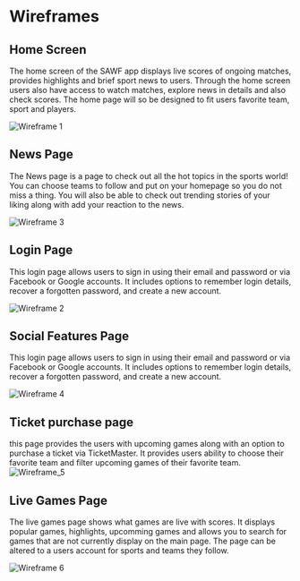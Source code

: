 # Wireframes

## Home Screen 

The home screen of the SAWF app displays live scores of
ongoing matches, provides highlights and brief sport news to
users. Through the home screen users also have access to watch
matches, explore news in details and also check scores.
The home page will so be designed to fit users favorite team,
sport and players.

![Wireframe 1](./Homescreen.png)


## News Page

The News page is a page to check out all the hot topics in the sports world! You can choose teams to follow and
put on your homepage so you do not miss a thing. You will also be able to check out trending stories of your liking
along with add your reaction to the news.

![Wireframe 3](./3.%20Sports%20News%20and%20Topics.png)

## Login Page

This login page allows users to sign in using their email and password or via Facebook or Google accounts.
It includes options to remember login details, recover a forgotten password, and create a new account.

![Wireframe 2](./login.png)

## Social Features Page

This login page allows users to sign in using their email and password or via Facebook or Google accounts.
It includes options to remember login details, recover a forgotten password, and create a new account.

![Wireframe 4](./SocialFeaturesWireframe.png)
## Ticket purchase page

this page provides the users with upcoming games along with an option to purchase a ticket via TicketMaster. 
It provides users ability to choose their favorite team and filter upcoming games of their favorite team.
![Wireframe_5](./Ticketpurchasewireframe.png)


## Live Games Page
The live games page shows what games are live with scores. It displays popular games, highlights, 
upcomming games and allows you to search for games that are not currently display on the main page.
The page can be altered to a users account for sports and teams they follow.

![Wireframe 6](https://github.com/user-attachments/assets/634e4822-590e-48b4-afb5-c54e45793fac)
